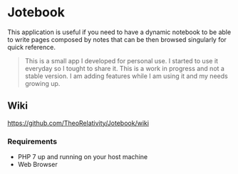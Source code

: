 # Jotebook

This application is useful if you need to have a dynamic notebook to be able to write pages composed by notes that can be then browsed singularly for quick reference.

> This is a small app I developed for personal use. I started to use it everyday so I tought to share it. This is a work in progress and not a stable version. I am adding features while I am using it and my needs growing up. 

## Wiki

https://github.com/TheoRelativity/Jotebook/wiki

### Requirements

* PHP 7 up and running on your host machine
* Web Browser

